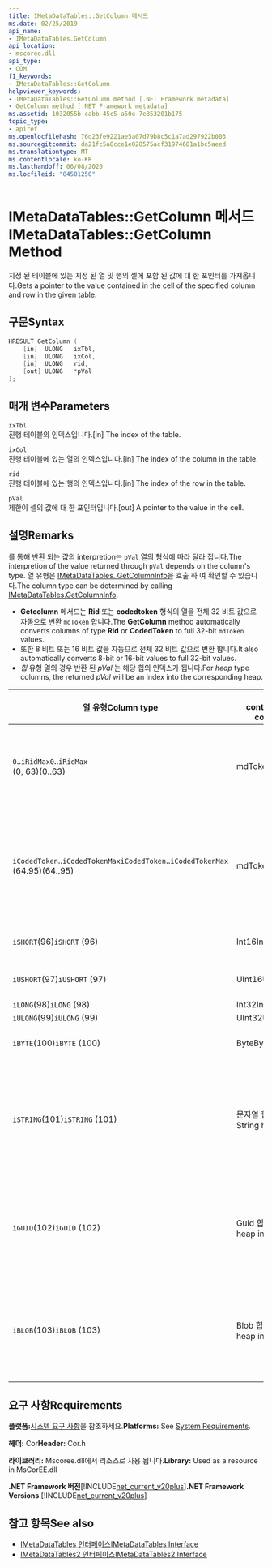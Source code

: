 ```yaml
---
title: IMetaDataTables::GetColumn 메서드
ms.date: 02/25/2019
api_name:
- IMetaDataTables.GetColumn
api_location:
- mscoree.dll
api_type:
- COM
f1_keywords:
- IMetaDataTables::GetColumn
helpviewer_keywords:
- IMetaDataTables::GetColumn method [.NET Framework metadata]
- GetColumn method [.NET Framework metadata]
ms.assetid: 1032055b-cabb-45c5-a50e-7e853201b175
topic_type:
- apiref
ms.openlocfilehash: 76d23fe9221ae5a07d79b8c5c1a7ad297922b003
ms.sourcegitcommit: da21fc5a8cce1e028575acf31974681a1bc5aeed
ms.translationtype: MT
ms.contentlocale: ko-KR
ms.lasthandoff: 06/08/2020
ms.locfileid: "84501250"
---
```

# <a name="imetadatatablesgetcolumn-method"></a><span data-ttu-id="88c25-102">IMetaDataTables::GetColumn 메서드</span><span class="sxs-lookup"><span data-stu-id="88c25-102">IMetaDataTables::GetColumn Method</span></span>
<span data-ttu-id="88c25-103">지정 된 테이블에 있는 지정 된 열 및 행의 셀에 포함 된 값에 대 한 포인터를 가져옵니다.</span><span class="sxs-lookup"><span data-stu-id="88c25-103">Gets a pointer to the value contained in the cell of the specified column and row in the given table.</span></span>  
  
## <a name="syntax"></a><span data-ttu-id="88c25-104">구문</span><span class="sxs-lookup"><span data-stu-id="88c25-104">Syntax</span></span>  
  
```cpp  
HRESULT GetColumn (
    [in]  ULONG   ixTbl,  
    [in]  ULONG   ixCol,  
    [in]  ULONG   rid,  
    [out] ULONG   *pVal  
);  
```  
  
## <a name="parameters"></a><span data-ttu-id="88c25-105">매개 변수</span><span class="sxs-lookup"><span data-stu-id="88c25-105">Parameters</span></span>

 `ixTbl`  
 <span data-ttu-id="88c25-106">진행 테이블의 인덱스입니다.</span><span class="sxs-lookup"><span data-stu-id="88c25-106">[in] The index of the table.</span></span>  
  
 `ixCol`  
 <span data-ttu-id="88c25-107">진행 테이블에 있는 열의 인덱스입니다.</span><span class="sxs-lookup"><span data-stu-id="88c25-107">[in] The index of the column in the table.</span></span>  
  
 `rid`  
 <span data-ttu-id="88c25-108">진행 테이블에 있는 행의 인덱스입니다.</span><span class="sxs-lookup"><span data-stu-id="88c25-108">[in] The index of the row in the table.</span></span>  
  
 `pVal`  
 <span data-ttu-id="88c25-109">제한이 셀의 값에 대 한 포인터입니다.</span><span class="sxs-lookup"><span data-stu-id="88c25-109">[out] A pointer to the value in the cell.</span></span>  

## <a name="remarks"></a><span data-ttu-id="88c25-110">설명</span><span class="sxs-lookup"><span data-stu-id="88c25-110">Remarks</span></span>

<span data-ttu-id="88c25-111">를 통해 반환 되는 값의 interpretion는 `pVal` 열의 형식에 따라 달라 집니다.</span><span class="sxs-lookup"><span data-stu-id="88c25-111">The interpretion of the value returned through `pVal` depends on the column's type.</span></span> <span data-ttu-id="88c25-112">열 유형은 [IMetaDataTables. GetColumnInfo](imetadatatables-getcolumninfo-method.md)을 호출 하 여 확인할 수 있습니다.</span><span class="sxs-lookup"><span data-stu-id="88c25-112">The column type can be determined by calling [IMetaDataTables.GetColumnInfo](imetadatatables-getcolumninfo-method.md).</span></span>

- <span data-ttu-id="88c25-113">**Getcolumn** 메서드는 **Rid** 또는 **codedtoken** 형식의 열을 전체 32 비트 값으로 자동으로 변환 `mdToken` 합니다.</span><span class="sxs-lookup"><span data-stu-id="88c25-113">The **GetColumn** method automatically converts columns of type **Rid** or **CodedToken** to full 32-bit `mdToken` values.</span></span>
- <span data-ttu-id="88c25-114">또한 8 비트 또는 16 비트 값을 자동으로 전체 32 비트 값으로 변환 합니다.</span><span class="sxs-lookup"><span data-stu-id="88c25-114">It also automatically converts 8-bit or 16-bit values to full 32-bit values.</span></span>
- <span data-ttu-id="88c25-115">*힙* 유형 열의 경우 반환 된 *pVal* 는 해당 힙의 인덱스가 됩니다.</span><span class="sxs-lookup"><span data-stu-id="88c25-115">For *heap* type columns, the returned *pVal* will be an index into the corresponding heap.</span></span>

| <span data-ttu-id="88c25-116">열 유형</span><span class="sxs-lookup"><span data-stu-id="88c25-116">Column type</span></span>              | <span data-ttu-id="88c25-117">pVal contains</span><span class="sxs-lookup"><span data-stu-id="88c25-117">pVal contains</span></span> | <span data-ttu-id="88c25-118">설명</span><span class="sxs-lookup"><span data-stu-id="88c25-118">Comment</span></span>                          |
|--------------------------|---------------|-----------------------------------|
| <span data-ttu-id="88c25-119">`0`..`iRidMax`</span><span class="sxs-lookup"><span data-stu-id="88c25-119">`0`..`iRidMax`</span></span><br><span data-ttu-id="88c25-120">(0, 63)</span><span class="sxs-lookup"><span data-stu-id="88c25-120">(0..63)</span></span>  | <span data-ttu-id="88c25-121">mdToken</span><span class="sxs-lookup"><span data-stu-id="88c25-121">mdToken</span></span>     | <span data-ttu-id="88c25-122">*pVal* 에는 전체 토큰이 포함 됩니다.</span><span class="sxs-lookup"><span data-stu-id="88c25-122">*pVal* will contain a full Token.</span></span> <span data-ttu-id="88c25-123">함수는 Rid를 전체 토큰으로 자동으로 변환 합니다.</span><span class="sxs-lookup"><span data-stu-id="88c25-123">The function automatically converts the Rid into a full token.</span></span> |
| <span data-ttu-id="88c25-124">`iCodedToken`..`iCodedTokenMax`</span><span class="sxs-lookup"><span data-stu-id="88c25-124">`iCodedToken`..`iCodedTokenMax`</span></span><br><span data-ttu-id="88c25-125">(64.95)</span><span class="sxs-lookup"><span data-stu-id="88c25-125">(64..95)</span></span> | <span data-ttu-id="88c25-126">mdToken</span><span class="sxs-lookup"><span data-stu-id="88c25-126">mdToken</span></span> | <span data-ttu-id="88c25-127">반환 될 때 *pVal* 는 전체 토큰을 포함 합니다.</span><span class="sxs-lookup"><span data-stu-id="88c25-127">Upon return, *pVal* will contain a full Token.</span></span> <span data-ttu-id="88c25-128">함수는 CodedToken의 압축을 자동으로 전체 토큰으로 만듭니다.</span><span class="sxs-lookup"><span data-stu-id="88c25-128">The function automatically decompresses the CodedToken into a full token.</span></span> |
| <span data-ttu-id="88c25-129">`iSHORT`(96)</span><span class="sxs-lookup"><span data-stu-id="88c25-129">`iSHORT` (96)</span></span>            | <span data-ttu-id="88c25-130">Int16</span><span class="sxs-lookup"><span data-stu-id="88c25-130">Int16</span></span>         | <span data-ttu-id="88c25-131">자동으로 32 비트에 자동으로 서명 합니다.</span><span class="sxs-lookup"><span data-stu-id="88c25-131">Automatically sign-extended to 32-bit.</span></span>  |
| <span data-ttu-id="88c25-132">`iUSHORT`(97)</span><span class="sxs-lookup"><span data-stu-id="88c25-132">`iUSHORT` (97)</span></span>           | <span data-ttu-id="88c25-133">UInt16</span><span class="sxs-lookup"><span data-stu-id="88c25-133">UInt16</span></span>        | <span data-ttu-id="88c25-134">자동으로 32 비트에 자동으로 서명 합니다.</span><span class="sxs-lookup"><span data-stu-id="88c25-134">Automatically sign-extended to 32-bit.</span></span>  |
| <span data-ttu-id="88c25-135">`iLONG`(98)</span><span class="sxs-lookup"><span data-stu-id="88c25-135">`iLONG` (98)</span></span>             | <span data-ttu-id="88c25-136">Int32</span><span class="sxs-lookup"><span data-stu-id="88c25-136">Int32</span></span>         |                                        |
| <span data-ttu-id="88c25-137">`iULONG`(99)</span><span class="sxs-lookup"><span data-stu-id="88c25-137">`iULONG` (99)</span></span>            | <span data-ttu-id="88c25-138">UInt32</span><span class="sxs-lookup"><span data-stu-id="88c25-138">UInt32</span></span>        |                                        |
| <span data-ttu-id="88c25-139">`iBYTE`(100)</span><span class="sxs-lookup"><span data-stu-id="88c25-139">`iBYTE` (100)</span></span>            | <span data-ttu-id="88c25-140">Byte</span><span class="sxs-lookup"><span data-stu-id="88c25-140">Byte</span></span>          | <span data-ttu-id="88c25-141">자동으로 32 비트에 자동으로 서명 합니다.</span><span class="sxs-lookup"><span data-stu-id="88c25-141">Automatically sign-extended to 32-bit.</span></span>  |
| <span data-ttu-id="88c25-142">`iSTRING`(101)</span><span class="sxs-lookup"><span data-stu-id="88c25-142">`iSTRING` (101)</span></span>          | <span data-ttu-id="88c25-143">문자열 힙 인덱스</span><span class="sxs-lookup"><span data-stu-id="88c25-143">String heap index</span></span> | <span data-ttu-id="88c25-144">*pVal* 은 문자열 힙에 대 한 인덱스입니다.</span><span class="sxs-lookup"><span data-stu-id="88c25-144">*pVal* is an index into the String heap.</span></span> <span data-ttu-id="88c25-145">[IMetadataTables:: GetString](imetadatatables-getstring-method.md) 를 사용 하 여 실제 열 문자열 값을 가져옵니다.</span><span class="sxs-lookup"><span data-stu-id="88c25-145">Use [IMetadataTables::GetString](imetadatatables-getstring-method.md) to get the actual column String value.</span></span> |
| <span data-ttu-id="88c25-146">`iGUID`(102)</span><span class="sxs-lookup"><span data-stu-id="88c25-146">`iGUID` (102)</span></span>            | <span data-ttu-id="88c25-147">Guid 힙 인덱스</span><span class="sxs-lookup"><span data-stu-id="88c25-147">Guid heap index</span></span> | <span data-ttu-id="88c25-148">*pVal* 는 Guid 힙의 인덱스입니다.</span><span class="sxs-lookup"><span data-stu-id="88c25-148">*pVal* is an index into the Guid heap.</span></span> <span data-ttu-id="88c25-149">[IMetadataTables:: GetGuid](imetadatatables-getguid-method.md) 를 사용 하 여 실제 열 Guid 값을 가져옵니다.</span><span class="sxs-lookup"><span data-stu-id="88c25-149">Use [IMetadataTables::GetGuid](imetadatatables-getguid-method.md) to get the actual column Guid value.</span></span> |
| <span data-ttu-id="88c25-150">`iBLOB`(103)</span><span class="sxs-lookup"><span data-stu-id="88c25-150">`iBLOB` (103)</span></span>            | <span data-ttu-id="88c25-151">Blob 힙 인덱스</span><span class="sxs-lookup"><span data-stu-id="88c25-151">Blob heap index</span></span> | <span data-ttu-id="88c25-152">*pVal* 는 Blob 힙에 대 한 인덱스입니다.</span><span class="sxs-lookup"><span data-stu-id="88c25-152">*pVal* is an index into the Blob heap.</span></span> <span data-ttu-id="88c25-153">[IMetadataTables:: GetBlob](imetadatatables-getblob-method.md) 을 사용 하 여 실제 열 Blob 값을 가져옵니다.</span><span class="sxs-lookup"><span data-stu-id="88c25-153">Use [IMetadataTables::GetBlob](imetadatatables-getblob-method.md) to get the actual column Blob value.</span></span> |
  
## <a name="requirements"></a><span data-ttu-id="88c25-154">요구 사항</span><span class="sxs-lookup"><span data-stu-id="88c25-154">Requirements</span></span>  
 <span data-ttu-id="88c25-155">**플랫폼:**[시스템 요구 사항](../../get-started/system-requirements.md)을 참조하세요.</span><span class="sxs-lookup"><span data-stu-id="88c25-155">**Platforms:** See [System Requirements](../../get-started/system-requirements.md).</span></span>  
  
 <span data-ttu-id="88c25-156">**헤더:** Cor</span><span class="sxs-lookup"><span data-stu-id="88c25-156">**Header:** Cor.h</span></span>  
  
 <span data-ttu-id="88c25-157">**라이브러리:** Mscoree.dll에서 리소스로 사용 됩니다.</span><span class="sxs-lookup"><span data-stu-id="88c25-157">**Library:** Used as a resource in MsCorEE.dll</span></span>  
  
 <span data-ttu-id="88c25-158">**.NET Framework 버전**[!INCLUDE[net_current_v20plus](../../../../includes/net-current-v20plus-md.md)]</span><span class="sxs-lookup"><span data-stu-id="88c25-158">**.NET Framework Versions** [!INCLUDE[net_current_v20plus](../../../../includes/net-current-v20plus-md.md)]</span></span>  
  
## <a name="see-also"></a><span data-ttu-id="88c25-159">참고 항목</span><span class="sxs-lookup"><span data-stu-id="88c25-159">See also</span></span>

- [<span data-ttu-id="88c25-160">IMetaDataTables 인터페이스</span><span class="sxs-lookup"><span data-stu-id="88c25-160">IMetaDataTables Interface</span></span>](imetadatatables-interface.md)
- [<span data-ttu-id="88c25-161">IMetaDataTables2 인터페이스</span><span class="sxs-lookup"><span data-stu-id="88c25-161">IMetaDataTables2 Interface</span></span>](imetadatatables2-interface.md)
